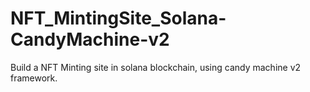 # NFT_MintingSite_Solana-CandyMachine-v2
Build a NFT Minting site in solana blockchain, using candy machine v2 framework.
